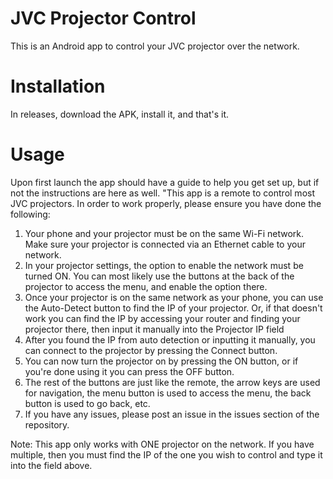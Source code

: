 # JVC Projector Control
This is an Android app to control your JVC projector over the network. 
# Installation
In releases, download the APK, install it, and that's it. 
# Usage
Upon first launch the app should have a guide to help you get set up, but if not the instructions are here as well.
"This app is a remote to control most JVC projectors. In order to work properly, please ensure you have done the following:
1. Your phone and your projector must be on the same Wi-Fi network. Make sure your projector is connected via an Ethernet cable to your network.
2. In your projector settings, the option to enable the network must be turned ON. You can most likely use the buttons at the back of the projector to access the menu, and enable the option there.
3. Once your projector is on the same network as your phone, you can use the Auto-Detect button to find the IP of your projector. Or, if that doesn't work you can find the IP by accessing your router and finding your projector there, then input it manually into the Projector IP field
4. After you found the IP from auto detection or inputting it manually, you can connect to the projector by pressing the Connect button.
5. You can now turn the projector on by pressing the ON button, or if you're done using it you can press the OFF button.
6. The rest of the buttons are just like the remote, the arrow keys are used for navigation, the menu button is used to access the menu, the back button is used to go back, etc.
7. If you have any issues, please post an issue in the issues section of the repository.

Note: This app only works with ONE projector on the network. If you have multiple, then you must find the IP of the one you wish to control and type it into the field above.
